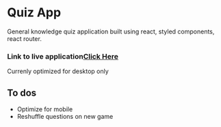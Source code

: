 # Quiz App
General knowledge quiz application built using react, styled components, react router.


### Link to live application[Click Here](https://denisenamutebi.github.io/deployedQuizApp/)
 Currenly optimized for desktop only


## To dos
* Optimize for mobile
* Reshuffle questions on new game
